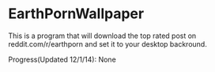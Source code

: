 EarthPornWallpaper
==================
This is a program that will download the top rated post on reddit.com/r/earthporn and set it to your desktop backround.

Progress(Updated 12/1/14):
None
